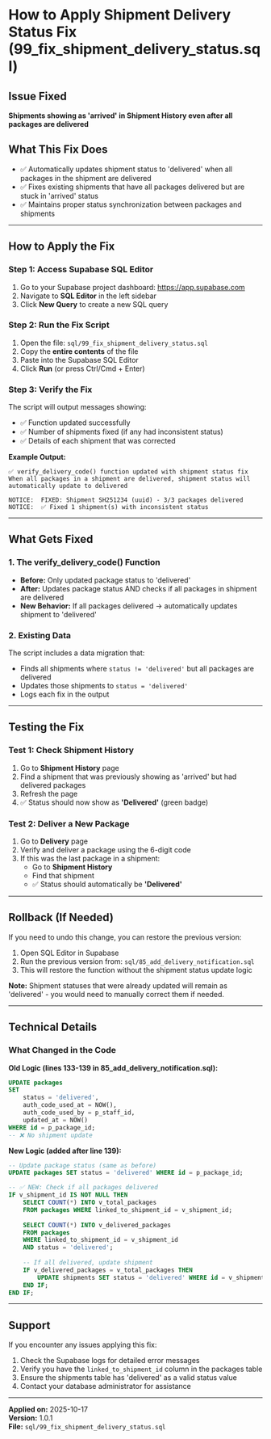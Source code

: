 # How to Apply Shipment Delivery Status Fix (99_fix_shipment_delivery_status.sql)

## Issue Fixed
**Shipments showing as 'arrived' in Shipment History even after all packages are delivered**

## What This Fix Does
- ✅ Automatically updates shipment status to 'delivered' when all packages in the shipment are delivered
- ✅ Fixes existing shipments that have all packages delivered but are stuck in 'arrived' status
- ✅ Maintains proper status synchronization between packages and shipments

---

## How to Apply the Fix

### Step 1: Access Supabase SQL Editor
1. Go to your Supabase project dashboard: https://app.supabase.com
2. Navigate to **SQL Editor** in the left sidebar
3. Click **New Query** to create a new SQL query

### Step 2: Run the Fix Script
1. Open the file: `sql/99_fix_shipment_delivery_status.sql`
2. Copy the **entire contents** of the file
3. Paste into the Supabase SQL Editor
4. Click **Run** (or press Ctrl/Cmd + Enter)

### Step 3: Verify the Fix
The script will output messages showing:
- ✅ Function updated successfully
- ✅ Number of shipments fixed (if any had inconsistent status)
- ✅ Details of each shipment that was corrected

**Example Output:**
```
✅ verify_delivery_code() function updated with shipment status fix
When all packages in a shipment are delivered, shipment status will automatically update to delivered

NOTICE:  FIXED: Shipment SH251234 (uuid) - 3/3 packages delivered
NOTICE:  ✅ Fixed 1 shipment(s) with inconsistent status
```

---

## What Gets Fixed

### 1. The verify_delivery_code() Function
- **Before:** Only updated package status to 'delivered'
- **After:** Updates package status AND checks if all packages in shipment are delivered
- **New Behavior:** If all packages delivered → automatically updates shipment to 'delivered'

### 2. Existing Data
The script includes a data migration that:
- Finds all shipments where `status != 'delivered'` but all packages are delivered
- Updates those shipments to `status = 'delivered'`
- Logs each fix in the output

---

## Testing the Fix

### Test 1: Check Shipment History
1. Go to **Shipment History** page
2. Find a shipment that was previously showing as 'arrived' but had delivered packages
3. Refresh the page
4. ✅ Status should now show as **'Delivered'** (green badge)

### Test 2: Deliver a New Package
1. Go to **Delivery** page
2. Verify and deliver a package using the 6-digit code
3. If this was the last package in a shipment:
   - Go to **Shipment History**
   - Find that shipment
   - ✅ Status should automatically be **'Delivered'**

---

## Rollback (If Needed)

If you need to undo this change, you can restore the previous version:

1. Open SQL Editor in Supabase
2. Run the previous version from: `sql/85_add_delivery_notification.sql`
3. This will restore the function without the shipment status update logic

**Note:** Shipment statuses that were already updated will remain as 'delivered' - you would need to manually correct them if needed.

---

## Technical Details

### What Changed in the Code

**Old Logic (lines 133-139 in 85_add_delivery_notification.sql):**
```sql
UPDATE packages
SET 
    status = 'delivered',
    auth_code_used_at = NOW(),
    auth_code_used_by = p_staff_id,
    updated_at = NOW()
WHERE id = p_package_id;
-- ❌ No shipment update
```

**New Logic (added after line 139):**
```sql
-- Update package status (same as before)
UPDATE packages SET status = 'delivered' WHERE id = p_package_id;

-- ✅ NEW: Check if all packages delivered
IF v_shipment_id IS NOT NULL THEN
    SELECT COUNT(*) INTO v_total_packages
    FROM packages WHERE linked_to_shipment_id = v_shipment_id;
    
    SELECT COUNT(*) INTO v_delivered_packages
    FROM packages 
    WHERE linked_to_shipment_id = v_shipment_id 
    AND status = 'delivered';
    
    -- If all delivered, update shipment
    IF v_delivered_packages = v_total_packages THEN
        UPDATE shipments SET status = 'delivered' WHERE id = v_shipment_id;
    END IF;
END IF;
```

---

## Support

If you encounter any issues applying this fix:

1. Check the Supabase logs for detailed error messages
2. Verify you have the `linked_to_shipment_id` column in the packages table
3. Ensure the shipments table has 'delivered' as a valid status value
4. Contact your database administrator for assistance

---

**Applied on:** 2025-10-17  
**Version:** 1.0.1  
**File:** `sql/99_fix_shipment_delivery_status.sql`
